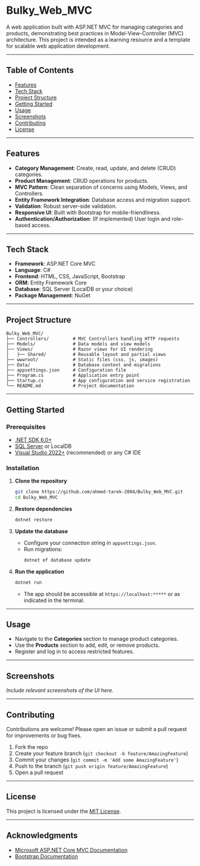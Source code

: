 # Bulky_Web_MVC

A web application built with ASP.NET MVC for managing categories and products, demonstrating best practices in Model-View-Controller (MVC) architecture. This project is intended as a learning resource and a template for scalable web application development.

---

## Table of Contents

- [Features](#features)
- [Tech Stack](#tech-stack)
- [Project Structure](#project-structure)
- [Getting Started](#getting-started)
- [Usage](#usage)
- [Screenshots](#screenshots)
- [Contributing](#contributing)
- [License](#license)

---

## Features

- **Category Management**: Create, read, update, and delete (CRUD) categories.
- **Product Management**: CRUD operations for products.
- **MVC Pattern**: Clean separation of concerns using Models, Views, and Controllers.
- **Entity Framework Integration**: Database access and migration support.
- **Validation**: Robust server-side validation.
- **Responsive UI**: Built with Bootstrap for mobile-friendliness.
- **Authentication/Authorization**: (If implemented) User login and role-based access.

---

## Tech Stack

- **Framework**: ASP.NET Core MVC
- **Language**: C#
- **Frontend**: HTML, CSS, JavaScript, Bootstrap
- **ORM**: Entity Framework Core
- **Database**: SQL Server (LocalDB or your choice)
- **Package Management**: NuGet

---

## Project Structure

```
Bulky_Web_MVC/
├── Controllers/         # MVC Controllers handling HTTP requests
├── Models/              # Data models and view models
├── Views/               # Razor views for UI rendering
│   ├── Shared/          # Reusable layout and partial views
├── wwwroot/             # Static files (css, js, images)
├── Data/                # Database context and migrations
├── appsettings.json     # Configuration file
├── Program.cs           # Application entry point
├── Startup.cs           # App configuration and service registration
└── README.md            # Project documentation
```

---

## Getting Started

### Prerequisites

- [.NET SDK 6.0+](https://dotnet.microsoft.com/en-us/download)
- [SQL Server](https://www.microsoft.com/en-us/sql-server/sql-server-downloads) or LocalDB
- [Visual Studio 2022+](https://visualstudio.microsoft.com/downloads/) (recommended) or any C# IDE

### Installation

1. **Clone the repository**
    ```bash
    git clone https://github.com/ahmed-tarek-2004/Bulky_Web_MVC.git
    cd Bulky_Web_MVC
    ```

2. **Restore dependencies**
    ```bash
    dotnet restore
    ```

3. **Update the database**
    - Configure your connection string in `appsettings.json`.
    - Run migrations:
      ```bash
      dotnet ef database update
      ```

4. **Run the application**
    ```bash
    dotnet run
    ```
    - The app should be accessible at `https://localhost:*****` or as indicated in the terminal.

---

## Usage

- Navigate to the **Categories** section to manage product categories.
- Use the **Products** section to add, edit, or remove products.
- Register and log in to access restricted features.

---

## Screenshots

_Include relevant screenshots of the UI here._

---

## Contributing

Contributions are welcome! Please open an issue or submit a pull request for improvements or bug fixes.

1. Fork the repo
2. Create your feature branch (`git checkout -b feature/AmazingFeature`)
3. Commit your changes (`git commit -m 'Add some AmazingFeature'`)
4. Push to the branch (`git push origin feature/AmazingFeature`)
5. Open a pull request

---

## License

This project is licensed under the [MIT License](LICENSE).

---

## Acknowledgments

- [Microsoft ASP.NET Core MVC Documentation](https://docs.microsoft.com/aspnet/core/mvc/)
- [Bootstrap Documentation](https://getbootstrap.com/)
